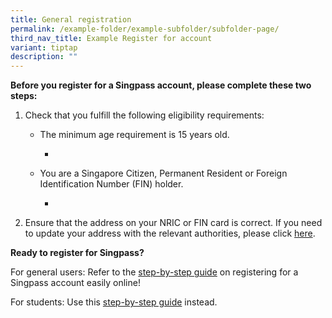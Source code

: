 ```yaml
---
title: General registration
permalink: /example-folder/example-subfolder/subfolder-page/
third_nav_title: Example Register for account
variant: tiptap
description: ""
---
```

<p><strong>Before you register for a Singpass account, please complete these two steps:</strong>
</p>
<ol data-tight="true" class="tight">
<li>
<p>Check that you fulfill the following eligibility requirements:</p>
<ul data-tight="true" class="tight">
<li>
<p>The minimum age requirement is 15 years old.</p>
<ul data-tight="true" class="tight">
<li>
<p></p>
</li>
</ul>
</li>
<li>
<p>You are a Singapore Citizen, Permanent Resident or Foreign Identification
Number (FIN) holder.</p>
<ul data-tight="true" class="tight">
<li>
<p></p>
</li>
</ul>
</li>
</ul>
</li>
<li>
<p>Ensure that the address on your NRIC or FIN card is correct. If you need
to update your address with the relevant authorities, please click <a href="https://www.ica.gov.sg/documents/ic/update_residential_address" class="MuiTypography-root MuiLink-root MuiLink-underlineHover jss158 MuiTypography-colorPrimary" rel="noreferrer" target="_blank">here</a>.</p>
</li>
</ol>
<p><strong>Ready to register for Singpass?</strong>
</p>
<p>For general users: Refer to the <a href="https://www.singpass.gov.sg/home/ui/assets/pdf/Singpass_Registration_Guide.pdf" class="MuiTypography-root MuiLink-root MuiLink-underlineHover jss158 MuiTypography-colorPrimary" rel="noreferrer" target="_blank">step-by-step guide</a> on
registering for a Singpass account easily online!</p>
<p>For students: Use this <a href="https://www.singpass.gov.sg/home/ui/assets/pdf/Singpass_Registration_Guide_Students.pdf" class="MuiTypography-root MuiLink-root MuiLink-underlineHover jss158 MuiTypography-colorPrimary" rel="noreferrer" target="_blank">step-by-step guide</a> instead.</p>